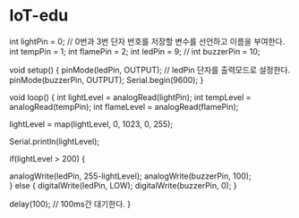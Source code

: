 # IoT-edu

int lightPin = 0; // 0번과 3번 단자 번호를 저장할 변수를 선언하고 이름을 부여한다. 
int tempPin = 1;
int flamePin = 2;
int ledPin = 9; //
int buzzerPin = 10;

void setup()
{
  pinMode(ledPin, OUTPUT); // ledPin 단자를 출력모드로 설정한다.
  pinMode(buzzerPin, OUTPUT); 
  Serial.begin(9600);
}

void loop()
{ 
 int lightLevel = analogRead(lightPin);
 int tempLevel = analogRead(tempPin);
 int flameLevel = analogRead(flamePin);
 
 lightLevel = map(lightLevel, 0, 1023, 0, 255);

 Serial.println(lightLevel);

 if(lightLevel > 200) {

  analogWrite(ledPin, 255-lightLevel);
  analogWrite(buzzerPin, 100);     
 } else {
  digitalWrite(ledPin, LOW);
  digitalWrite(buzzerPin, 0);
 }
                                                       
 delay(100); // 100ms간 대기한다.
}
